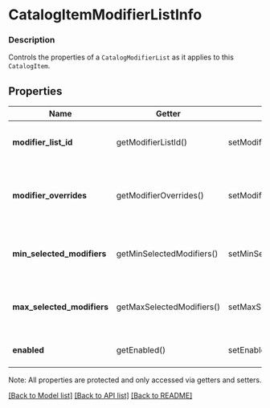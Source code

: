 # CatalogItemModifierListInfo

### Description

Controls the properties of a `CatalogModifierList` as it applies to this `CatalogItem`.

## Properties
Name | Getter | Setter | Type | Description | Notes
------------ | ------------- | ------------- | ------------- | ------------- | -------------
**modifier_list_id** | getModifierListId() | setModifierListId($value) | **string** | The ID of the &#x60;CatalogModifierList&#x60; controlled by this &#x60;CatalogModifierListInfo&#x60;. | 
**modifier_overrides** | getModifierOverrides() | setModifierOverrides($value) | [**\SquareConnect\Model\CatalogModifierOverride[]**](CatalogModifierOverride.md) | A set of &#x60;CatalogModifierOverride&#x60; objects that override whether a given &#x60;CatalogModifier&#x60; is enabled by default. | [optional] 
**min_selected_modifiers** | getMinSelectedModifiers() | setMinSelectedModifiers($value) | **int** | If 0 or larger, the smallest number of &#x60;CatalogModifier&#x60;s that must be selected from this &#x60;CatalogModifierList&#x60;. | [optional] 
**max_selected_modifiers** | getMaxSelectedModifiers() | setMaxSelectedModifiers($value) | **int** | If 0 or larger, the largest number of &#x60;CatalogModifier&#x60;s that can be selected from this &#x60;CatalogModifierList&#x60;. | [optional] 
**enabled** | getEnabled() | setEnabled($value) | **bool** | If &#x60;true&#x60;, enable this &#x60;CatalogModifierList&#x60;. The default value is &#x60;true&#x60;. | [optional] 

Note: All properties are protected and only accessed via getters and setters.

[[Back to Model list]](../../README.md#documentation-for-models) [[Back to API list]](../../README.md#documentation-for-api-endpoints) [[Back to README]](../../README.md)

